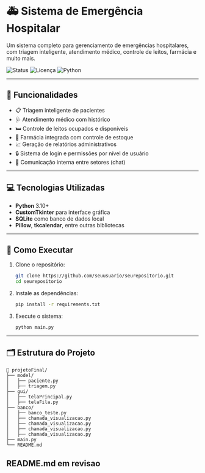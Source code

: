 # 🚑 Sistema de Emergência Hospitalar

Um sistema completo para gerenciamento de emergências hospitalares, com triagem inteligente, atendimento médico, controle de leitos, farmácia e muito mais.

![Status](https://img.shields.io/badge/status-em%20desenvolvimento-yellow)
![Licença](https://img.shields.io/github/license/seuusuario/seurepositorio)
![Python](https://img.shields.io/badge/python-3.10%2B-blue)

---

## 🧠 Funcionalidades

- 📋 Triagem inteligente de pacientes
- 🩺 Atendimento médico com histórico
- 🛏️ Controle de leitos ocupados e disponíveis
- 💊 Farmácia integrada com controle de estoque
- 📈 Geração de relatórios administrativos
- 🔒 Sistema de login e permissões por nível de usuário
- 💬 Comunicação interna entre setores (chat)

---

## 💻 Tecnologias Utilizadas

- **Python** 3.10+
- **CustomTkinter** para interface gráfica
- **SQLite** como banco de dados local
- **Pillow**, **tkcalendar**, entre outras bibliotecas

---

## 🚀 Como Executar

1. Clone o repositório:
   ```bash
   git clone https://github.com/seuusuario/seurepositorio.git
   cd seurepositorio

2. Instale as dependências:

   ```bash
   pip install -r requirements.txt
   ```

3. Execute o sistema:

   ```bash
   python main.py
   ```

---

## 🗂️ Estrutura do Projeto

```
📁 projetoFinal/
├── model/
│   ├── paciente.py
│   ├── triagem.py
├── gui/
│   ├── telaPrincipal.py
│   ├── telaFila.py
├── banco/
│   ├── banco_teste.py
│   ├── chamada_visualizacao.py
│   ├── chamada_visualizacao.py
│   ├── chamada_visualizacao.py
│   ├── chamada_visualizacao.py
├── main.py
└── README.md
```
README.md em revisao
---

